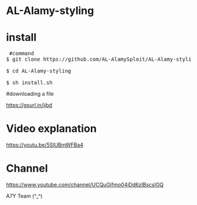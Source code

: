 # AL-Alamy-styling

# install
<pre><span class="pl-c"></span> #command </span>
$ git clone https://github.com/AL-AlamySploit/AL-Alamy-styling

$ cd AL-Alamy-styling

$ sh install.sh</span></pre>

#downloading a file

https://gsurl.in/ijbd

# Video explanation
https://youtu.be/5SlUBmWFBa4
# Channel
https://www.youtube.com/channel/UCQuGjfmo04jDd6zlBscslGQ


A7Y Team (^_^)
